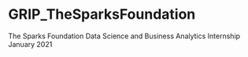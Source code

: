 # GRIP_TheSparksFoundation
The Sparks Foundation Data Science and Business Analytics Internship January 2021
